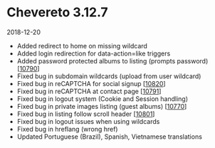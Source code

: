 # Chevereto 3.12.7

2018-12-20

- Added redirect to home on missing wildcard
- Added login redirection for data-action=like triggers
- Added password protected albums to listing (prompts password) [[10790](https://chevereto.com/community/threads/10790/)]
- Fixed bug in subdomain wildcards (upload from user wildcard)
- Fixed bug in reCAPTCHA for social signup [[10820](https://chevereto.com/community/threads/10820/)]
- Fixed bug in reCAPTCHA at contact page [[10791](https://chevereto.com/community/threads/10791/)]
- Fixed bug in logout system (Cookie and Session handling)
- Fixed bug in private images listing (guest albums) [[10770](https://chevereto.com/community/threads/10770/)]
- Fixed bug in listing follow scroll header [[10801](https://chevereto.com/community/threads/10801/)]
- Fixed bug in logout issues when using wildcards
- Fixed bug in hreflang (wrong href)
- Updated Portuguese (Brazil), Spanish, Vietnamese translations
